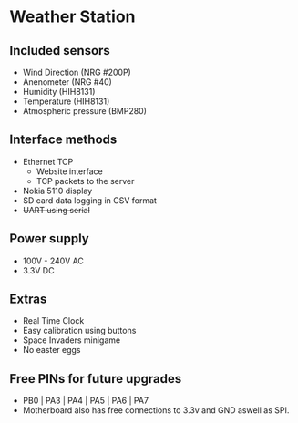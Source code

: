 # Weather Station
## Included sensors
- Wind Direction (NRG #200P)
- Anenometer (NRG #40)
- Humidity (HIH8131)
- Temperature (HIH8131)
- Atmospheric pressure (BMP280)
## Interface methods
- Ethernet TCP
  - Website interface
  - TCP packets to the server
- Nokia 5110 display
- SD card data logging in CSV format
- ~~UART using serial~~
## Power supply
- 100V - 240V AC
- 3.3V DC
## Extras
- Real Time Clock
- Easy calibration using buttons
- Space Invaders minigame
- No easter eggs
## Free PINs for future upgrades
- PB0 | PA3 | PA4 | PA5 | PA6 | PA7
- Motherboard also has free connections to 3.3v and GND aswell as SPI.
